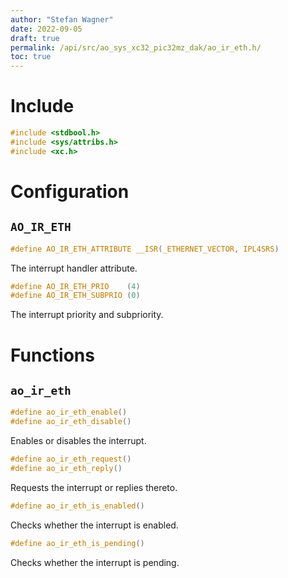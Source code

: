 ```yaml
---
author: "Stefan Wagner"
date: 2022-09-05
draft: true
permalink: /api/src/ao_sys_xc32_pic32mz_dak/ao_ir_eth.h/
toc: true
---
```


# Include

```c
#include <stdbool.h>
#include <sys/attribs.h>
#include <xc.h>
```

# Configuration

## `AO_IR_ETH`

```c
#define AO_IR_ETH_ATTRIBUTE __ISR(_ETHERNET_VECTOR, IPL4SRS)
```

The interrupt handler attribute.

```c
#define AO_IR_ETH_PRIO    (4)
#define AO_IR_ETH_SUBPRIO (0)
```

The interrupt priority and subpriority.

# Functions

## `ao_ir_eth`

```c
#define ao_ir_eth_enable()
#define ao_ir_eth_disable()
```

Enables or disables the interrupt.

```c
#define ao_ir_eth_request()
#define ao_ir_eth_reply()
```

Requests the interrupt or replies thereto.

```c
#define ao_ir_eth_is_enabled()
```

Checks whether the interrupt is enabled.

```c
#define ao_ir_eth_is_pending()
```

Checks whether the interrupt is pending.
